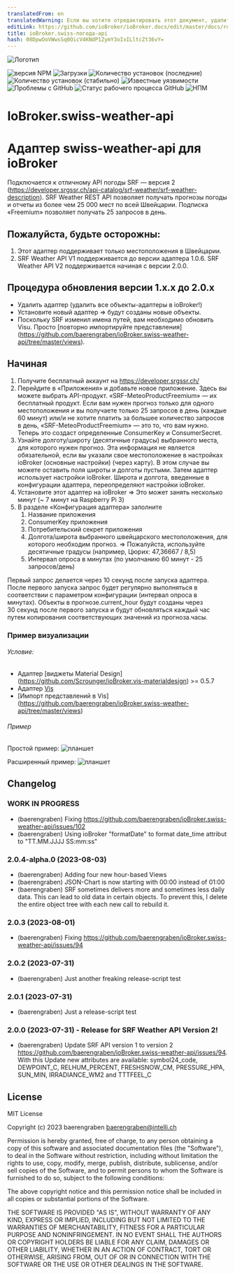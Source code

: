 ```yaml
---
translatedFrom: en
translatedWarning: Если вы хотите отредактировать этот документ, удалите поле «translationFrom», в противном случае этот документ будет снова автоматически переведен
editLink: https://github.com/ioBroker/ioBroker.docs/edit/master/docs/ru/adapterref/iobroker.swiss-weather-api/README.md
title: ioBroker.swiss-погода-api
hash: 08DpwOoVWwsSq0OicV4KNdP1ZymY3oIxILltcZt36vY=
---
```

![Логотип](../../../en/adapterref/iobroker.swiss-weather-api/admin/swiss-weather-api.png)

![версия NPM](http://img.shields.io/npm/v/iobroker.swiss-weather-api.svg)
![Загрузки](https://img.shields.io/npm/dm/iobroker.swiss-weather-api.svg)
![Количество установок (последние)](http://iobroker.live/badges/swiss-weather-api-installed.svg)
![Количество установок (стабильно)](http://iobroker.live/badges/swiss-weather-api-stable.svg)
![Известные уязвимости](https://snyk.io/test/github/baerengraben/ioBroker.swiss-weather-api/badge.svg)
![Проблемы с GitHub](https://img.shields.io/github/issues/baerengraben/ioBroker.swiss-weather-api?logo=github&style=flat-square)
![Статус рабочего процесса GitHub](https://img.shields.io/github/actions/workflow/status/baerengraben/ioBroker.swiss-weather-api/test-and-release.yml?branch=master&logo=github&style=flat-square)
![НПМ](https://nodei.co/npm/iobroker.swiss-weather-api.png?downloads=true)

# IoBroker.swiss-weather-api
# Адаптер swiss-weather-api для ioBroker
Подключается к отличному API погоды SRF — версия 2 (https://developer.srgssr.ch/api-catalog/srf-weather/srf-weather-description).
SRF Weather REST API позволяет получать прогнозы погоды и отчеты из более чем 25 000 мест по всей Швейцарии. Подписка «Freemium» позволяет получать 25 запросов в день.

## **Пожалуйста, будьте осторожны:**
1. Этот адаптер поддерживает только местоположения в Швейцарии.
1. SRF Weather API V1 поддерживается до версии адаптера 1.0.6. SRF Weather API V2 поддерживается начиная с версии 2.0.0.

## **Процедура обновления версии 1.x.x до 2.0.x**
- Удалить адаптер (удалить все объекты-адаптеры в ioBroker!)
- Установите новый адаптер => будут созданы новые объекты.
- Поскольку SRF изменил имена путей, вам необходимо обновить Visu. Просто [повторно импортируйте представления] (https://github.com/baerengraben/ioBroker.swiss-weather-api/tree/master/views).

## Начиная
1. Получите бесплатный аккаунт на https://developer.srgssr.ch/
1. Перейдите в «Приложения» и добавьте новое приложение. Здесь вы можете выбрать API-продукт. «SRF-MeteoProductFreemium» — их бесплатный продукт. Если вам нужен прогноз только для одного местоположения и вы получаете только 25 запросов в день (каждые 60 минут) или/и не хотите платить за большее количество запросов в день, «SRF-MeteoProductFreemium» — это то, что вам нужно. Теперь это создаст определенные ConsumerKey и ConsumerSecret.
1. Узнайте долготу/широту (десятичные градусы) выбранного места, для которого нужен прогноз. Эта информация не является обязательной, если вы указали свое местоположение в настройках ioBroker (основные настройки) (через карту). В этом случае вы можете оставить поля широты и долготы пустыми. Затем адаптер использует настройки ioBroker. Широта и долгота, введенные в конфигурации адаптера, переопределяют настройки ioBroker.
1. Установите этот адаптер на ioBroker => Это может занять несколько минут (~ 7 минут на Raspberry Pi 3)
1. В разделе «Конфигурация адаптера» заполните
   1. Название приложения
   1. ConsumerKey приложения
   1. Потребительский секрет приложения
   1. Долгота/широта выбранного швейцарского местоположения, для которого необходим прогноз. => Пожалуйста, используйте десятичные градусы (например, Цюрих: 47,36667 / 8,5)
   1. Интервал опроса в минутах (по умолчанию 60 минут - 25 запросов/день)

Первый запрос делается через 10 секунд после запуска адаптера. После первого запуска запрос будет регулярно выполняться в соответствии с параметром конфигурации (интервал опроса в минутах).
Объекты в прогнозе.current_hour будут созданы через 30 секунд после первого запуска и будут обновляться каждый час путем копирования соответствующих значений из прогноза.часы.

### Пример визуализации
###### Условие:
* Адаптер [виджеты Material Design] (https://github.com/Scrounger/ioBroker.vis-materialdesign) >= 0.5.7
* Адаптер [Vis](https://github.com/iobroker/iobroker.vis/blob/master/README.md)
* [Импорт представлений в Vis] (https://github.com/baerengraben/ioBroker.swiss-weather-api/tree/master/views)

###### Пример
Простой пример: ![планшет](../../../en/adapterref/iobroker.swiss-weather-api/doc/Wettervorhersage_visu_anim.gif)

Расширенный пример: ![планшет](../../../en/adapterref/iobroker.swiss-weather-api/doc/Wettervorhersage_visu_anim2.gif)

## Changelog

<!--
  Placeholder for the next version (at the beginning of the line):
  ### **WORK IN PROGRESS**
-->

### **WORK IN PROGRESS**
* (baerengraben) Fixing https://github.com/baerengraben/ioBroker.swiss-weather-api/issues/102
* (baerengraben) Using ioBroker "formatDate" to format date_time attribut to "TT.MM.JJJJ SS:mm:ss"

### 2.0.4-alpha.0 (2023-08-03)
* (baerengraben) Adding four new hour-based Views 
* (baerengraben) JSON-Chart is now starting with 00:00 instead of 01:00 
* (baerengraben) SRF sometimes delivers more and sometimes less daily data. This can lead to old data in certain objects. To prevent this, I delete the entire object tree with each new call to rebuild it.

### 2.0.3 (2023-08-01)
* (baerengraben) Fixing https://github.com/baerengraben/ioBroker.swiss-weather-api/issues/94

### 2.0.2 (2023-07-31)
* (baerengraben) Just another freaking release-script test

### 2.0.1 (2023-07-31)
* (baerengraben) Just a release-script test

### 2.0.0 (2023-07-31) - Release for SRF Weather API Version 2!
* (baerengraben) Update SRF API version 1 to version 2 https://github.com/baerengraben/ioBroker.swiss-weather-api/issues/94. With this Update new attributes are available: symbol24_code, DEWPOINT_C, RELHUM_PERCENT, FRESHSNOW_CM, PRESSURE_HPA, SUN_MIN, IRRADIANCE_WM2 and TTTFEEL_C

## License
MIT License

Copyright (c) 2023 baerengraben <baerengraben@intelli.ch>

Permission is hereby granted, free of charge, to any person obtaining a copy
of this software and associated documentation files (the "Software"), to deal
in the Software without restriction, including without limitation the rights
to use, copy, modify, merge, publish, distribute, sublicense, and/or sell
copies of the Software, and to permit persons to whom the Software is
furnished to do so, subject to the following conditions:

The above copyright notice and this permission notice shall be included in all
copies or substantial portions of the Software.

THE SOFTWARE IS PROVIDED "AS IS", WITHOUT WARRANTY OF ANY KIND, EXPRESS OR
IMPLIED, INCLUDING BUT NOT LIMITED TO THE WARRANTIES OF MERCHANTABILITY,
FITNESS FOR A PARTICULAR PURPOSE AND NONINFRINGEMENT. IN NO EVENT SHALL THE
AUTHORS OR COPYRIGHT HOLDERS BE LIABLE FOR ANY CLAIM, DAMAGES OR OTHER
LIABILITY, WHETHER IN AN ACTION OF CONTRACT, TORT OR OTHERWISE, ARISING FROM,
OUT OF OR IN CONNECTION WITH THE SOFTWARE OR THE USE OR OTHER DEALINGS IN THE
SOFTWARE.